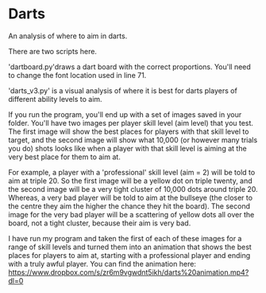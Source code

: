 # Darts
An analysis of where to aim in darts.

There are two scripts here. 

'dartboard.py'draws a dart board with the correct proportions. You'll need to change the font location used in line 71.

'darts_v3.py' is a visual analysis of where it is best for darts players of different ability levels to aim. 

If you run the program, you'll end up with a set of images saved in your folder. You'll have two images per player skill level (aim level) that you test. The first image will show the best places for players with that skill level to target, and the second image will show what 10,000 (or however many trials you do) shots looks like when a player with that skill level is aiming at the very best place for them to aim at. 

For example, a player with a 'professional' skill level (aim = 2) will be told to aim at triple 20. So the first image will be a yellow dot on triple twenty, and the second image will be a very tight cluster of 10,000 dots around triple 20. Whereas, a very bad player will be told to aim at the bullseye (the closer to the centre they aim the higher the chance they hit the board). The second image for the very bad player will be a scattering of yellow dots all over the board, not a tight cluster, because their aim is very bad. 

I have run my program and taken the first of each of these images for a range of skill levels and turned them into an animation that shows the best places for players to aim at, starting with a professional player and ending with a truly awful player. You can find the animation here: https://www.dropbox.com/s/zr6m9vgwdnt5ikh/darts%20animation.mp4?dl=0
